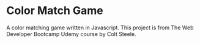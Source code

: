 <h1>Color Match Game</h1>

A color matching game written in Javascript. This project is from The Web Developer Bootcamp Udemy course by Colt Steele.
